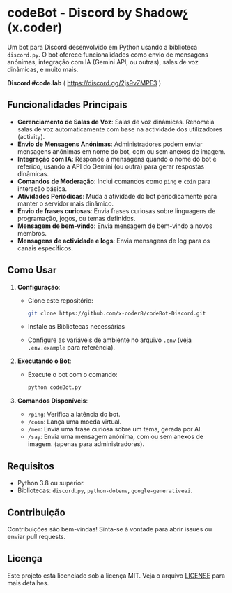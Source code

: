 # codeBot - Discord by Shadowչ (x.coder)

Um bot para Discord desenvolvido em Python usando a biblioteca `discord.py`. O bot oferece funcionalidades como envio de mensagens anónimas, integração com IA (Gemini API, ou outras), salas de voz dinâmicas, e muito mais.

**Discord #code.lab** ( https://discord.gg/2js9vZMPF3 )

## Funcionalidades Principais

- **Gerenciamento de Salas de Voz**: Salas de voz dinâmicas. Renomeia salas de voz automaticamente com base na actividade dos utilizadores (activity).
- **Envio de Mensagens Anónimas**: Administradores podem enviar mensagens anónimas em nome do bot, com ou sem anexos de imagem.
- **Integração com IA**: Responde a mensagens quando o nome do bot é referido, usando a API do Gemini (ou outra) para gerar respostas dinâmicas.
- **Comandos de Moderação**: Inclui comandos como `ping` e `coin` para interação básica.
- **Atividades Periódicas**: Muda a atividade do bot periodicamente para manter o servidor mais dinâmico.
- **Envio de frases curiosas**: Envia frases curiosas sobre linguagens de programação, jogos, ou temas definidos.
- **Mensagem de bem-vindo**: Envia mensagem de bem-vindo a novos membros.
- **Mensagens de actividade e logs**: Envia mensagens de log para os canais específicos.

## Como Usar

1. **Configuração**:
   - Clone este repositório:
     ```bash
     git clone https://github.com/x-coder8/codeBot-Discord.git
     ```
   - Instale as Bibliotecas necessárias

   - Configure as variáveis de ambiente no arquivo `.env` (veja `.env.example` para referência).

2. **Executando o Bot**:
   - Execute o bot com o comando:
     ```bash
     python codeBot.py
     ```

3. **Comandos Disponíveis**:
   - `/ping`: Verifica a latência do bot.
   - `/coin`: Lança uma moeda virtual.
   - `/mem`: Envia uma frase curiosa sobre um tema, gerada por AI.
   - `/say`: Envia uma mensagem anónima, com ou sem anexos de imagem. (apenas para administradores).

## Requisitos

- Python 3.8 ou superior.
- Bibliotecas: `discord.py`, `python-dotenv`, `google-generativeai`.

## Contribuição

Contribuições são bem-vindas! Sinta-se à vontade para abrir issues ou enviar pull requests.

## Licença

Este projeto está licenciado sob a licença MIT. Veja o arquivo [LICENSE](LICENSE) para mais detalhes.
